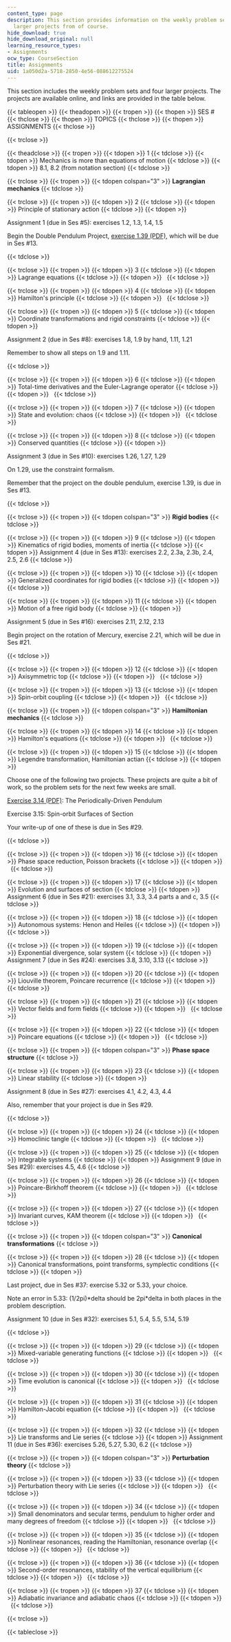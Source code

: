 ```yaml
---
content_type: page
description: This section provides information on the weekly problem sets and four
  larger projects from of course.
hide_download: true
hide_download_original: null
learning_resource_types:
- Assignments
ocw_type: CourseSection
title: Assignments
uid: 1a050d2a-5718-2850-4e56-088612275524
---
```


This section includes the weekly problem sets and four larger projects. The projects are available online, and links are provided in the table below.

{{< tableopen >}}
{{< theadopen >}}
{{< tropen >}}
{{< thopen >}}
SES #
{{< thclose >}}
{{< thopen >}}
TOPICS
{{< thclose >}}
{{< thopen >}}
ASSIGNMENTS
{{< thclose >}}

{{< trclose >}}

{{< theadclose >}}
{{< tropen >}}
{{< tdopen >}}
1
{{< tdclose >}}
{{< tdopen >}}
Mechanics is more than equations of motion
{{< tdclose >}}
{{< tdopen >}}
8.1, 8.2 (from notation section)
{{< tdclose >}}

{{< trclose >}}
{{< tropen >}}
{{< tdopen colspan="3" >}}
**Lagrangian mechanics**
{{< tdclose >}}

{{< trclose >}}
{{< tropen >}}
{{< tdopen >}}
2
{{< tdclose >}}
{{< tdopen >}}
Principle of stationary action
{{< tdclose >}}
{{< tdopen >}}


Assignment 1 (due in Ses #5): exercises 1.2, 1.3, 1.4, 1.5

Begin the Double Pendulum Project, [exercise 1.39 (PDF)](http://web.mit.edu/dvp/www/Work/6.946/dvp-pendulum-paper.pdf), which will be due in Ses #13.


{{< tdclose >}}

{{< trclose >}}
{{< tropen >}}
{{< tdopen >}}
3
{{< tdclose >}}
{{< tdopen >}}
Lagrange equations
{{< tdclose >}}
{{< tdopen >}}
 
{{< tdclose >}}

{{< trclose >}}
{{< tropen >}}
{{< tdopen >}}
4
{{< tdclose >}}
{{< tdopen >}}
Hamilton's principle
{{< tdclose >}}
{{< tdopen >}}
 
{{< tdclose >}}

{{< trclose >}}
{{< tropen >}}
{{< tdopen >}}
5
{{< tdclose >}}
{{< tdopen >}}
Coordinate transformations and rigid constraints
{{< tdclose >}}
{{< tdopen >}}


Assignment 2 (due in Ses #8): exercises 1.8, 1.9 by hand, 1.11, 1.21

Remember to show all steps on 1.9 and 1.11.


{{< tdclose >}}

{{< trclose >}}
{{< tropen >}}
{{< tdopen >}}
6
{{< tdclose >}}
{{< tdopen >}}
Total-time derivatives and the Euler-Lagrange operator
{{< tdclose >}}
{{< tdopen >}}
 
{{< tdclose >}}

{{< trclose >}}
{{< tropen >}}
{{< tdopen >}}
7
{{< tdclose >}}
{{< tdopen >}}
State and evolution: chaos
{{< tdclose >}}
{{< tdopen >}}
 
{{< tdclose >}}

{{< trclose >}}
{{< tropen >}}
{{< tdopen >}}
8
{{< tdclose >}}
{{< tdopen >}}
Conserved quantities
{{< tdclose >}}
{{< tdopen >}}


Assignment 3 (due in Ses #10): exercises 1.26, 1.27, 1.29

On 1.29, use the constraint formalism.

Remember that the project on the double pendulum, exercise 1.39, is due in Ses #13.


{{< tdclose >}}

{{< trclose >}}
{{< tropen >}}
{{< tdopen colspan="3" >}}
**Rigid bodies**
{{< tdclose >}}

{{< trclose >}}
{{< tropen >}}
{{< tdopen >}}
9
{{< tdclose >}}
{{< tdopen >}}
Kinematics of rigid bodies, moments of inertia
{{< tdclose >}}
{{< tdopen >}}
Assignment 4 (due in Ses #13): exercises 2.2, 2.3a, 2.3b, 2.4, 2.5, 2.6
{{< tdclose >}}

{{< trclose >}}
{{< tropen >}}
{{< tdopen >}}
10
{{< tdclose >}}
{{< tdopen >}}
Generalized coordinates for rigid bodies
{{< tdclose >}}
{{< tdopen >}}
 
{{< tdclose >}}

{{< trclose >}}
{{< tropen >}}
{{< tdopen >}}
11
{{< tdclose >}}
{{< tdopen >}}
Motion of a free rigid body
{{< tdclose >}}
{{< tdopen >}}


Assignment 5 (due in Ses #16): exercises 2.11, 2.12, 2.13

Begin project on the rotation of Mercury, exercise 2.21, which will be due in Ses #21.


{{< tdclose >}}

{{< trclose >}}
{{< tropen >}}
{{< tdopen >}}
12
{{< tdclose >}}
{{< tdopen >}}
Axisymmetric top
{{< tdclose >}}
{{< tdopen >}}
 
{{< tdclose >}}

{{< trclose >}}
{{< tropen >}}
{{< tdopen >}}
13
{{< tdclose >}}
{{< tdopen >}}
Spin-orbit coupling
{{< tdclose >}}
{{< tdopen >}}
 
{{< tdclose >}}

{{< trclose >}}
{{< tropen >}}
{{< tdopen colspan="3" >}}
**Hamiltonian mechanics**
{{< tdclose >}}

{{< trclose >}}
{{< tropen >}}
{{< tdopen >}}
14
{{< tdclose >}}
{{< tdopen >}}
Hamilton's equations
{{< tdclose >}}
{{< tdopen >}}
 
{{< tdclose >}}

{{< trclose >}}
{{< tropen >}}
{{< tdopen >}}
15
{{< tdclose >}}
{{< tdopen >}}
Legendre transformation, Hamiltonian actian
{{< tdclose >}}
{{< tdopen >}}


Choose one of the following two projects. These projects are quite a bit of work, so the problem sets for the next few weeks are small.

[Exercise 3.14 (PDF)](http://web.mit.edu/dvp/www/Work/6.946/dvp-hamilton-paper.pdf): The Periodically-Driven Pendulum

Exercise 3.15: Spin-orbit Surfaces of Section

Your write-up of one of these is due in Ses #29.


{{< tdclose >}}

{{< trclose >}}
{{< tropen >}}
{{< tdopen >}}
16
{{< tdclose >}}
{{< tdopen >}}
Phase space reduction, Poisson brackets
{{< tdclose >}}
{{< tdopen >}}
 
{{< tdclose >}}

{{< trclose >}}
{{< tropen >}}
{{< tdopen >}}
17
{{< tdclose >}}
{{< tdopen >}}
Evolution and surfaces of section
{{< tdclose >}}
{{< tdopen >}}
Assignment 6 (due in Ses #21): exercises 3.1, 3.3, 3.4 parts a and c, 3.5
{{< tdclose >}}

{{< trclose >}}
{{< tropen >}}
{{< tdopen >}}
18
{{< tdclose >}}
{{< tdopen >}}
Autonomous systems: Henon and Heiles
{{< tdclose >}}
{{< tdopen >}}
 
{{< tdclose >}}

{{< trclose >}}
{{< tropen >}}
{{< tdopen >}}
19
{{< tdclose >}}
{{< tdopen >}}
Exponential divergence, solar system
{{< tdclose >}}
{{< tdopen >}}
Assignment 7 (due in Ses #24): exercises 3.8, 3.10, 3.13
{{< tdclose >}}

{{< trclose >}}
{{< tropen >}}
{{< tdopen >}}
20
{{< tdclose >}}
{{< tdopen >}}
Liouville theorem, Poincare recurrence
{{< tdclose >}}
{{< tdopen >}}
 
{{< tdclose >}}

{{< trclose >}}
{{< tropen >}}
{{< tdopen >}}
21
{{< tdclose >}}
{{< tdopen >}}
Vector fields and form fields
{{< tdclose >}}
{{< tdopen >}}
 
{{< tdclose >}}

{{< trclose >}}
{{< tropen >}}
{{< tdopen >}}
22
{{< tdclose >}}
{{< tdopen >}}
Poincare equations
{{< tdclose >}}
{{< tdopen >}}
 
{{< tdclose >}}

{{< trclose >}}
{{< tropen >}}
{{< tdopen colspan="3" >}}
**Phase space structure**
{{< tdclose >}}

{{< trclose >}}
{{< tropen >}}
{{< tdopen >}}
23
{{< tdclose >}}
{{< tdopen >}}
Linear stability
{{< tdclose >}}
{{< tdopen >}}


Assignment 8 (due in Ses #27): exercises 4.1, 4.2, 4.3, 4.4

Also, remember that your project is due in Ses #29.


{{< tdclose >}}

{{< trclose >}}
{{< tropen >}}
{{< tdopen >}}
24
{{< tdclose >}}
{{< tdopen >}}
Homoclinic tangle
{{< tdclose >}}
{{< tdopen >}}
 
{{< tdclose >}}

{{< trclose >}}
{{< tropen >}}
{{< tdopen >}}
25
{{< tdclose >}}
{{< tdopen >}}
Integrable systems
{{< tdclose >}}
{{< tdopen >}}
Assignment 9 (due in Ses #29): exercises 4.5, 4.6
{{< tdclose >}}

{{< trclose >}}
{{< tropen >}}
{{< tdopen >}}
26
{{< tdclose >}}
{{< tdopen >}}
Poincare-Birkhoff theorem
{{< tdclose >}}
{{< tdopen >}}
 
{{< tdclose >}}

{{< trclose >}}
{{< tropen >}}
{{< tdopen >}}
27
{{< tdclose >}}
{{< tdopen >}}
Invariant curves, KAM theorem
{{< tdclose >}}
{{< tdopen >}}
 
{{< tdclose >}}

{{< trclose >}}
{{< tropen >}}
{{< tdopen colspan="3" >}}
**Canonical transformations**
{{< tdclose >}}

{{< trclose >}}
{{< tropen >}}
{{< tdopen >}}
28
{{< tdclose >}}
{{< tdopen >}}
Canonical transformations, point transforms, symplectic conditions
{{< tdclose >}}
{{< tdopen >}}


Last project, due in Ses #37: exercise 5.32 or 5.33, your choice.

Note an error in 5.33: (1/2pi)\*delta should be 2pi\*delta in both places in the problem description.

Assignment 10 (due in Ses #32): exercises 5.1, 5.4, 5.5, 5.14, 5.19


{{< tdclose >}}

{{< trclose >}}
{{< tropen >}}
{{< tdopen >}}
29
{{< tdclose >}}
{{< tdopen >}}
Mixed-variable generating functions
{{< tdclose >}}
{{< tdopen >}}
 
{{< tdclose >}}

{{< trclose >}}
{{< tropen >}}
{{< tdopen >}}
30
{{< tdclose >}}
{{< tdopen >}}
Time evolution is canonical
{{< tdclose >}}
{{< tdopen >}}
 
{{< tdclose >}}

{{< trclose >}}
{{< tropen >}}
{{< tdopen >}}
31
{{< tdclose >}}
{{< tdopen >}}
Hamilton-Jacobi equation
{{< tdclose >}}
{{< tdopen >}}
 
{{< tdclose >}}

{{< trclose >}}
{{< tropen >}}
{{< tdopen >}}
32
{{< tdclose >}}
{{< tdopen >}}
Lie transforms and Lie series
{{< tdclose >}}
{{< tdopen >}}
Assignment 11 (due in Ses #36): exercises 5.26, 5.27, 5.30, 6.2
{{< tdclose >}}

{{< trclose >}}
{{< tropen >}}
{{< tdopen colspan="3" >}}
**Perturbation theory**
{{< tdclose >}}

{{< trclose >}}
{{< tropen >}}
{{< tdopen >}}
33
{{< tdclose >}}
{{< tdopen >}}
Perturbation theory with Lie series
{{< tdclose >}}
{{< tdopen >}}
 
{{< tdclose >}}

{{< trclose >}}
{{< tropen >}}
{{< tdopen >}}
34
{{< tdclose >}}
{{< tdopen >}}
Small denominators and secular terms, pendulum to higher order and many degrees of freedom
{{< tdclose >}}
{{< tdopen >}}
 
{{< tdclose >}}

{{< trclose >}}
{{< tropen >}}
{{< tdopen >}}
35
{{< tdclose >}}
{{< tdopen >}}
Nonlinear resonances, reading the Hamiltonian, resonance overlap
{{< tdclose >}}
{{< tdopen >}}
 
{{< tdclose >}}

{{< trclose >}}
{{< tropen >}}
{{< tdopen >}}
36
{{< tdclose >}}
{{< tdopen >}}
Second-order resonances, stability of the vertical equilibrium
{{< tdclose >}}
{{< tdopen >}}
 
{{< tdclose >}}

{{< trclose >}}
{{< tropen >}}
{{< tdopen >}}
37
{{< tdclose >}}
{{< tdopen >}}
Adiabatic invariance and adiabatic chaos
{{< tdclose >}}
{{< tdopen >}}
 
{{< tdclose >}}

{{< trclose >}}

{{< tableclose >}}